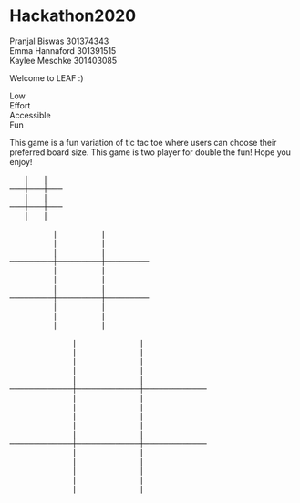 # Hackathon2020

Pranjal Biswas 301374343 <br />
Emma Hannaford 301391515 <br />
Kaylee Meschke 301403085 <br />

Welcome to LEAF :) <br />

Low <br />
Effort <br />
Accessible <br />
Fun <br />

This game is a fun variation of tic tac toe where users can choose their preferred board size. This game is two player for double the fun! Hope you enjoy! <br />

<pre>
   |   |   
───┼───┼───
   |   |   
───┼───┼───
   |   |   

         |         |         
         |         |         
         |         |         
─────────┼─────────┼─────────
         |         |         
         |         |         
         |         |         
─────────┼─────────┼─────────
         |         |         
         |         |         
         |         |         

             |             |             
             |             |             
             |             |             
             |             |             
             |             |             
─────────────┼─────────────┼─────────────
             |             |             
             |             |             
             |             |             
             |             |             
             |             |             
─────────────┼─────────────┼─────────────
             |             |             
             |             |             
             |             |             
             |             |             
             |             |             
</pre>
